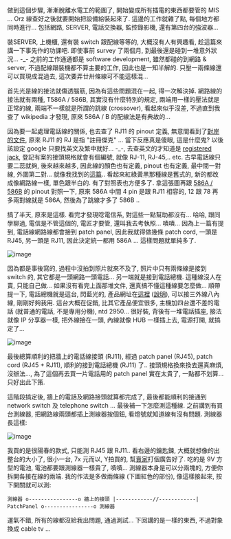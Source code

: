 做到這個步驟, 漸漸脫離水電工的範圍了, 開始變成所有插電的東西都要管的 MIS ... Orz 線查好之後就要開始把設備給裝起來了. 這邊的工作就雜了點, 每個地方都同時進行... 包括網路, SERVER, 電話交換器, 監控錄影機, 還有第四台的強波器...

裝SERVER, 上機櫃, 還有裝 switch 跟配線等等的, 大概沒有人有興趣看, 趁這篇來講一下事先作的功課吧. 即使事前 survey 了兩個月, 到最後還是碰到一堆意外狀況... -_-  之前的工作通通都是 software development, 雖然都碰的到網路 & server, 不過配線跟裝機都不算主要的工作, 因此也是一知半解的. 只壓一兩條線還可以買現成混過去, 這次要弄廿卅條線可不能這樣混...

首先光是線的接法就傷透腦筋, 因為有這些問題混在一起, 得一次解決掉. 網路線的接法就有兩種, T586A / 586B, 其實沒有什麼特別的規定, 兩端用一樣的壓法就是正常的線, 兩端不一樣就是所謂的跳線 (crossover), 看起來似乎沒差, 不過直到我查了 wikipedia 才發現, 原來 586A / B 的配線法是有典故的...

因為要一起處理電話線的關係, 也去查了 RJ11 的 pinout 定義, 無意間看到了[對岸的文件](http://www.tech-faq.com/lang/zh-TW/rj-11.shtml), 原來 RJ11 的 RJ 是指 "註冊傑克" ... 當下反應真是傻眼, 這是什麼鬼? 以後該設定 google 只要找英文及繁中就好... -_-, 去查英文的才知道是 [registered jack](http://en.wikipedia.org/wiki/Registered_jack), 登記有案的接頭規格就會有個編號, 就像 RJ-11, RJ-45,.. etc. 古早電話線只要二蕊就夠, 後來越來越多, 因此線的顏色也有定義, pinout 也有定義, 最中間一對線, 外圍第二對... 就像我找到的[這篇](http://en.wikipedia.org/wiki/RJ11%2C_RJ14%2C_RJ25).. 看起來紅綠黃黑那種線是舊式的, 新的都改成像網路線一樣, 單色跟半白的. 有了對照表也方便多了. 拿這張圖再跟 [586A / 586B](http://en.wikipedia.org/wiki/TIA/EIA-568-B) 的 pinout 對照一下, 原來 586A 中間 4 pin 是跟 RJ11 相容的, 12 跟 78 再多兩對線就是 586A, 然後為了跳線才多了 586B ..

搞了半天, 原來是這樣. 看完才發現唸電信系, 對這些一點幫助都沒有... 哈哈, 跟同學聊過, 電信是不管這個的, 電匠才要管, 還叫我去考執照... 嘖嘖... 因為上一篇有提到, 電話線網路線都會接到 patch panel, 因此我就得做幾條 patch cord, 一頭是 RJ45, 另一頭是 RJ11, 因此決定統一都用 586A ... 這樣問題就單純多了.

![image](/images/2007-09-26-electrician-diary-4-phone-network-wiring/image_3.png)

因為都是事後寫的, 過程中沒拍到照片就來不及了, 照片中只有兩條線是接到 switch 的, 其它都是一頭網路一頭電話... 另一端就是接到電話總機. 這種線沒人在賣, 只能自己做... 如果沒有看完上面那堆文件, 還真搞不懂這種線要怎麼做... 順帶提一下, 電話總機就是這台, 閃藍光的, 產品網址在[這裡](http://www.tomat.com.tw/PABX/CD2000A-T.htm) ([說明](http://www.tomat.com.tw/PABX/CD308A-con-t.htm)), 可以接三外線八內線, 剛剛好夠我用. 這台大概在促銷, 比其它產品便宜很多, 主機加四台還不差的電話 (就普通的電話, 不是專用分機), ntd 2950... 很好裝, 背後有一堆電話插座, 接法就像 IP 分享器一樣, 把外線接在一頭, 內線就像 HUB 一樣插上去, 電源打開, 就搞定了...

![image](/images/2007-09-26-electrician-diary-4-phone-network-wiring/image_9.png)

最後總算順利的把牆上的電話線接頭 (RJ11), 經過 patch panel (RJ45), patch cord (RJ45 + RJ11), 順利的接到電話總機 (RJ11) 了.. 接頭規格換來換去還真麻煩, 沒辦法..., 為了這個再去買一片電話用的 patch panel 實在太貴了, 一點都不划算... 只好出此下策.

這階段搞定後, 牆上的電話及網路接頭就算都完成了, 最後都能順利的接通到 network switch 及 telephone switch ... 最後補一下怎麼測這種線. 之前講到有買台測線器, 把網路線兩頭都插上測線器按個鈕, 看燈號就知道線有沒有問題. 測線器長這樣:

![image](/images/2007-09-26-electrician-diary-4-phone-network-wiring/image_6.png)

我買的是很陽春的款式, 只能測 RJ45 跟 RJ11.. 看右邊的鑰匙鍊, 大概就想像的出整台的大小了, 很小一台, 7x 元而以, Y拍買的, 幫[賣家](http://tw.page.bid.yahoo.com/tw/auction/1163911957?u=:partsworld66)打個廣告好了. 吃的是 9V 方型的電池, 電池都要跟測線器一樣貴了, 嘖嘖... 測線器本身是可以分兩塊的, 方便你拆開各接在線的兩端. 我的作法是多做兩條線 (下圖紅色的部份), 像這樣接起來, 按下開關就可以測:

```
測線器 o----------------o 牆上的接頭 |------------//------------| PatchPanel o----------------o 測線器
```

運氣不錯, 所有的線都沒給我出問題, 通過測試... 下回講的是一樣的東西, 不過對象換成 cable tv ...